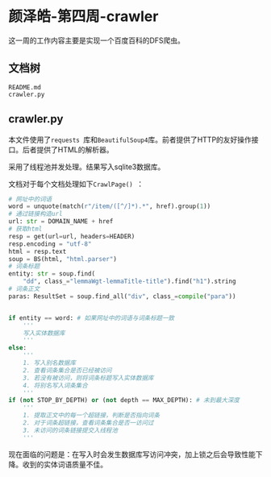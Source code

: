 # 颜泽皓-第四周-crawler

这一周的工作内容主要是实现一个百度百科的DFS爬虫。

## 文档树

```
README.md
crawler.py
```

## crawler.py

本文件使用了`requests `库和`BeautifulSoup4`库。前者提供了HTTP的友好操作接口。后者提供了HTML的解析器。

采用了线程池并发处理。结果写入sqlite3数据库。

文档对于每个文档处理如下`CrawlPage() `：

```python
# 网址中的词语
word = unquote(match(r"/item/([^/]*).*", href).group(1))
# 通过链接构造url
url: str = DOMAIN_NAME + href
# 获取html
resp = get(url=url, headers=HEADER)
resp.encoding = "utf-8"
html = resp.text
soup = BS(html, "html.parser")
# 词条标题
entity: str = soup.find(
	"dd", class_="lemmaWgt-lemmaTitle-title").find("h1").string
# 词条正文
paras: ResultSet = soup.find_all("div", class_=compile("para"))


if entity == word: # 如果网址中的词语与词条标题一致
	'''
	写入实体数据库
	'''
else:
	'''
	1. 写入别名数据库
	2. 查看词条集合是否已经被访问
	3. 若没有被访问，则将词条标题写入实体数据库
	4. 将别名写入词条集合
	'''
if (not STOP_BY_DEPTH) or (not depth == MAX_DEPTH): # 未到最大深度
	'''
	1. 提取正文中的每一个超链接，判断是否指向词条
	2. 对于词条超链接，查看词条集合是否一访问过
	3. 未访问的词条链接提交入线程池
	'''
```

现在面临的问题是：在写入时会发生数据库写访问冲突，加上锁之后会导致性能下降。收到的实体词语质量不佳。

